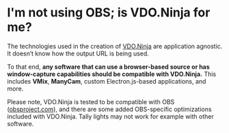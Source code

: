 # I'm not using OBS; is VDO.Ninja for me?

The technologies used in the creation of [VDO.Ninja](https://vdo.ninja) are application agnostic. It doesn’t know how the output URL is being used.

To that end, **any software that can use a browser-based source or has window-capture capabilities should be compatible with VDO.Ninja.** This includes **VMix**, **ManyCam**, custom Electron.js-based applications, and more.

Please note, VDO.Ninja is tested to be compatible with OBS ([obsproject.com](http://obsproject.com)), and there are some added OBS-specific optimizations included with VDO.Ninja. Tally lights may not work for example with other software.
